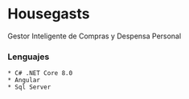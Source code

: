 # Housegasts
Gestor Inteligente de Compras y Despensa Personal

### Lenguajes
    * C# .NET Core 8.0 
    * Angular
    * Sql Server